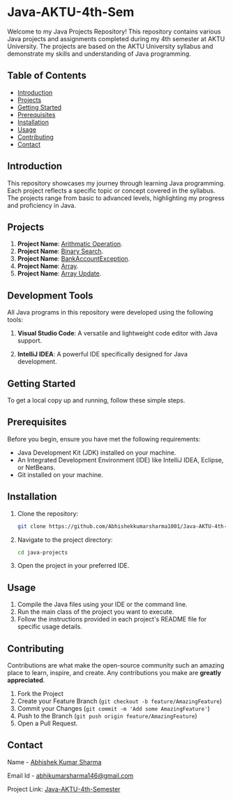 # Java-AKTU-4th-Sem

Welcome to my Java Projects Repository! This repository contains various Java projects and assignments completed during my 4th semester at AKTU University. The projects are based on the AKTU University syllabus and demonstrate my skills and understanding of Java programming.

## Table of Contents 

- [Introduction](#introduction)
- [Projects](#projects)
- [Getting Started](#getting-started)
- [Prerequisites](#prerequisites)
- [Installation](#installation)
- [Usage](#usage)
- [Contributing](#contributing)
- [Contact](#contact)

## Introduction

This repository showcases my journey through learning Java programming. Each project reflects a specific topic or concept covered in the syllabus. The projects range from basic to advanced levels, highlighting my progress and proficiency in Java.

## Projects

1. **Project Name**: [Arithmatic Operation](https://github.com/Abhishekkumarsharma1001/Java-AKTU-4th-Sem/blob/main/ArithOperator.java).
2. **Project Name**: [Binary Search](https://github.com/Abhishekkumarsharma1001/Java-AKTU-4th-Sem/blob/main/BinarySearch.java).
3. **Project Name**: [BankAccountException](https://github.com/Abhishekkumarsharma1001/Java-AKTU-4th-Sem/blob/main/BankAccountException.java).
4. **Project Name**: [Array](https://github.com/Abhishekkumarsharma1001/Java-AKTU-4th-Sem/blob/main/array.java).
5. **Project Name**: [Array Update](https://github.com/Abhishekkumarsharma1001/Java-AKTU-4th-Sem/blob/main/arrayupdate.java).
   

## Development Tools
All Java programs in this repository were developed using the following tools:

1. **Visual Studio Code**: A versatile and lightweight code editor with Java support.

2. **IntelliJ IDEA**: A powerful IDE specifically designed for Java development.


## Getting Started

To get a local copy up and running, follow these simple steps.

## Prerequisites

Before you begin, ensure you have met the following requirements:
- Java Development Kit (JDK) installed on your machine.
- An Integrated Development Environment (IDE) like IntelliJ IDEA, Eclipse, or NetBeans.
- Git installed on your machine.

## Installation

1. Clone the repository:
    ```sh
    git clone https://github.com/Abhishekkumarsharma1001/Java-AKTU-4th-Sem.git
    ```
2. Navigate to the project directory:
    ```sh
    cd java-projects
    ```
3. Open the project in your preferred IDE.

## Usage

1. Compile the Java files using your IDE or the command line.
2. Run the main class of the project you want to execute.
3. Follow the instructions provided in each project's README file for specific usage details.

## Contributing

Contributions are what make the open-source community such an amazing place to learn, inspire, and create. Any contributions you make are **greatly appreciated**.

1. Fork the Project
2. Create your Feature Branch (`git checkout -b feature/AmazingFeature`)
3. Commit your Changes (`git commit -m 'Add some AmazingFeature'`)
4. Push to the Branch (`git push origin feature/AmazingFeature`)
5. Open a Pull Request.

## Contact

Name - [Abhishek Kumar Sharma](https://www.linkedin.com/in/abhishek-kumar-sharma-3b2bb0213/)

Email Id - [abhikumarsharma146@gmail.com](mailto:abhikumarsharma146@example.com)

Project Link: [Java-AKTU-4th-Semester](https://github.com/Abhishekkumarsharma1001/Java-AKTU-4th-Sem.git)
